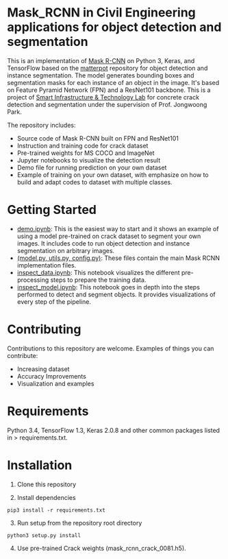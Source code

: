 # Mask_RCNN in Civil Engineering applications for object detection and segmentation
This is an implementation of [Mask R-CNN](https://arxiv.org/abs/1703.06870) on Python 3, Keras, and TensorFlow based on the [matterpot](https://github.com/matterport/Mask_RCNN) repository for object detection and instance segmentation. The model generates bounding boxes and segmentation masks for each instance of an object in the image. It's based on Feature Pyramid Network (FPN) and a ResNet101 backbone. This is a project of [Smart Infrastructure & Technology Lab](http://sitl.cau.ac.kr/) for concrete crack detection and segmentation under the supervision of Prof. Jongwoong Park.

The repository includes:
* Source code of Mask R-CNN built on FPN and ResNet101
* Instruction and training code for crack dataset
* Pre-trained weights for MS COCO and ImageNet
* Jupyter notebooks to visualize the detection result
* Demo file for running prediction on your own dataset
* Example of training on your own dataset, with emphasize on how to build and adapt codes to dataset with multiple classes.

# Getting Started
* [demo.ipynb](): This is the easiest way to start and it shows an example of using a model pre-trained on crack dataset to segment your own images. It includes code to run object detection and instance segmentation on arbitrary images.
* [(model.py, utils.py, config.py)](): These files contain the main Mask RCNN implementation files.
* [inspect_data.ipynb](): This notebook visualizes the different pre-processing steps to prepare the training data.
* [inspect_model.ipynb](): This notebook goes in depth into the steps performed to detect and segment objects. It provides visualizations of every step of the pipeline.

# Contributing
Contributions to this repository are welcome. Examples of things you can contribute:

* Increasing dataset
* Accuracy Improvements
* Visualization and examples

# Requirements
Python 3.4, TensorFlow 1.3, Keras 2.0.8 and other common packages listed in > requirements.txt.

# Installation
1. Clone this repository

2. Install dependencies

`pip3 install -r requirements.txt`

3. Run setup from the repository root directory

`python3 setup.py install`

4. Use pre-trained Crack weights (mask_rcnn_crack_0081.h5).
